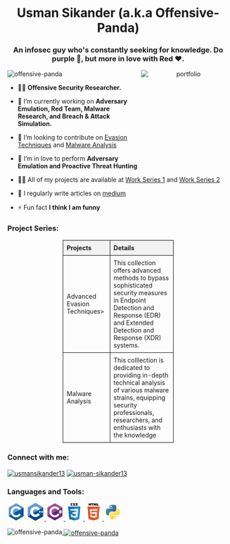 <h1 align="center">Usman Sikander (a.k.a Offensive-Panda)</h1>
<h3 align="center">An infosec guy who's constantly seeking for knowledge. Do purple 💜, but more in love with Red ❤️.</h3>

<p align="center"> <img src="https://offensive-panda.github.io/PF.jpg"  align ="right" width="200" height="200" alt="portfolio" /> </p>
<p align="left"> <img src="https://komarev.com/ghpvc/?username=offensive-panda&label=Profile%20views&color=0e75b6&style=flat" alt="offensive-panda" /> </p>

- 🧑‍💻 **Offensive Security Researcher.**
  
- 🔭 I’m currently working on **Adversary Emulation, Red Team, Malware Research, and Breach & Attack Simulation.**

- 👯 I’m looking to contribute on [Evasion Techniques](https://offensive-panda.github.io/DefenseEvasionTechniques/) and [Malware Analysis](https://offensive-panda.github.io/MalwareAnalysis)

- 🤝 I’m in love to perform **Adversary Emulation and Proactive Threat Hunting**

- 👨‍💻 All of my projects are available at [Work Series 1](https://offensive-panda.github.io/DefenseEvasionTechniques) and [Work Series 2](https://offensive-panda.github.io/MalwareAnalysis)

- 📝 I regularly write articles on [medium](https://medium.com/@merasor07)

- ⚡ Fun fact **I think I am funny**
  
<h3 align="left">Project Series:</h3>
<table style="width: 50%; border-collapse: collapse; margin: auto;">
    <tr style="background-color: #f2f2f2;">
        <th style="border: 1px solid black; padding: 8px; text-align: left;">Projects</th>
        <th style="border: 1px solid black; padding: 8px; text-align: left;">Details</th>
    </tr>
    <tr>
        <td style="border: 1px solid black; padding: 8px; text-align: left;"><a href="https://offensive-panda.github.io/DefenseEvasionTechniques" style="text-decoration: none; color: inherit;">Advanced Evasion Techniques></a></td>
        <td style="border: 1px solid black; padding: 8px; text-align: left;">This collection offers advanced methods to bypass sophisticated security measures in Endpoint Detection and Response (EDR) and Extended Detection and Response (XDR) systems. </td>
    </tr>
    <tr>
        <td style="border: 1px solid black; padding: 8px; text-align: left;"><a href="https://offensive-panda.github.io/MalwareAnalysis" style="text-decoration: none; color: inherit;">Malware Analysis</a></td>
        <td style="border: 1px solid black; padding: 8px; text-align: left;">This colllection is dedicated to providing in-depth technical analysis of various malware strains, equipping security professionals, researchers, and enthusiasts with the knowledge</td>
    </tr>
</table>

<h3 align="left">Connect with me:</h3>
<p align="left">
<a href="https://twitter.com/usmansikander13" target="blank"><img align="center" src="https://raw.githubusercontent.com/rahuldkjain/github-profile-readme-generator/master/src/images/icons/Social/twitter.svg" alt="usmansikander13" height="30" width="40" /></a>
<a href="https://linkedin.com/in/usman-sikander13" target="blank"><img align="center" src="https://raw.githubusercontent.com/rahuldkjain/github-profile-readme-generator/master/src/images/icons/Social/linked-in-alt.svg" alt="usman-sikander13" height="30" width="40" /></a>
</p>

<h3 align="left">Languages and Tools:</h3>
<img src="https://raw.githubusercontent.com/devicons/devicon/master/icons/c/c-original.svg" alt="c" width="40" height="40"/> <a href="https://www.w3schools.com/cpp/" target="_blank" rel="noreferrer"> 
<img src="https://raw.githubusercontent.com/devicons/devicon/master/icons/cplusplus/cplusplus-original.svg" alt="cplusplus" width="40" height="40"/> <a href="https://www.w3schools.com/cs/" target="_blank" rel="noreferrer"> 
<img src="https://raw.githubusercontent.com/devicons/devicon/master/icons/csharp/csharp-original.svg" alt="csharp" width="40" height="40"/> <a href="https://www.w3schools.com/css/" target="_blank" rel="noreferrer"> 
<img src="https://raw.githubusercontent.com/devicons/devicon/master/icons/css3/css3-original-wordmark.svg" alt="css3" width="40" height="40"/> <a href="https://www.w3.org/html/" target="_blank" rel="noreferrer"> 
<img src="https://raw.githubusercontent.com/devicons/devicon/master/icons/html5/html5-original-wordmark.svg" alt="html5" width="40" height="40"/> <a href="https://www.nginx.com" target="_blank" rel="noreferrer"> 
<img src="https://raw.githubusercontent.com/devicons/devicon/master/icons/python/python-original.svg" alt="python" width="40" height="40"/> 



<p><img align="left" src="https://github-readme-stats.vercel.app/api/top-langs?username=offensive-panda&show_icons=true&locale=en&layout=compact" alt="offensive-panda" /></p>

<p>&nbsp;<img align="center" src="https://github-readme-stats.vercel.app/api?username=offensive-panda&show_icons=true&locale=en" alt="offensive-panda" /></p>


